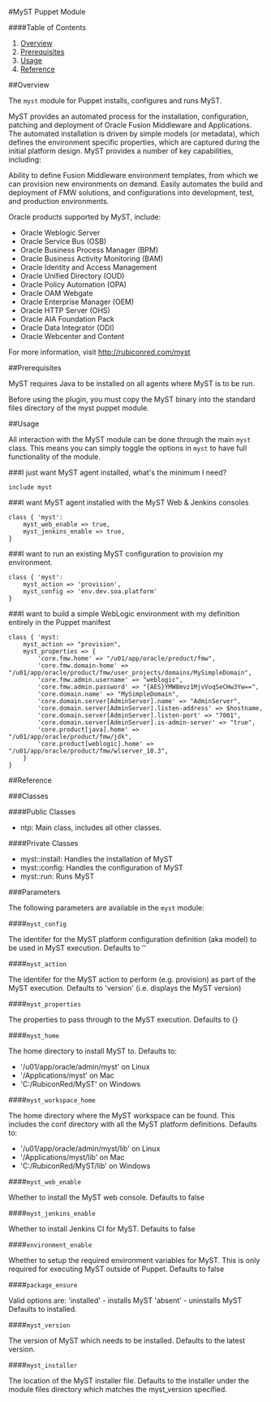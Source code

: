 #MyST Puppet Module

####Table of Contents

1. [Overview](#overview)
2. [Prerequisites](#prerequisites)
3. [Usage](#usage)
4. [Reference](#reference)

##Overview

The `myst` module for Puppet installs, configures and runs MyST.

MyST provides an automated process for the installation, configuration, patching and deployment of Oracle Fusion Middleware and Applications.
The automated installation is driven by simple models (or metadata), which defines the environment specific properties, which are captured during the initial platform design.
MyST provides a number of key capabilities, including:

Ability to define Fusion Middleware environment templates, from which we can provision new environments on demand.
Easily automates the build and deployment of FMW solutions, and configurations into development, test, and production environments. 

Oracle products supported by MyST, include:
* Oracle Weblogic Server
* Oracle Service Bus (OSB)
* Oracle Business Process Manager (BPM)
* Oracle Business Activity Monitoring (BAM)
* Oracle Identity and Access Management 
* Oracle Unified Directory (OUD)
* Oracle Policy Automation (OPA)
* Oracle OAM Webgate
* Oracle Enterprise Manager (OEM)
* Oracle HTTP Server (OHS)
* Oracle AIA Foundation Pack
* Oracle Data Integrator (ODI)
* Oracle Webcenter and Content

For more information, visit http://rubiconred.com/myst

##Prerequisites

MyST requires Java to be installed on all agents where MyST is to be run.

Before using the plugin, you must copy the MyST binary into the standard files directory of the myst puppet module.

##Usage

All interaction with the MyST module can be done through the main `myst` class. This means you can simply toggle the options in `myst` to have full functionality of the module.

###I just want MyST agent installed, what's the minimum I need?

```puppet
include myst
```

###I want MyST agent installed with the MyST Web & Jenkins consoles

```puppet
class { 'myst':
    myst_web_enable => true,
    myst_jenkins_enable => true,
}
```

###I want to run an existing MyST configuration to provision my environment.

```puppet
class { 'myst':
    myst_action => 'provision',
    myst_config => 'env.dev.soa.platform'
}
```

###I want to build a simple WebLogic environment with my definition entirely in the Puppet manifest

```puppet
class { 'myst:
    myst_action => "provision",
    myst_properties => {
        'core.fmw.home' => "/u01/app/oracle/product/fmw",
        'core.fmw.domain-home' => "/u01/app/oracle/product/fmw/user_projects/domains/MySimpleDomain",
        'core.fmw.admin.username' => "weblogic",
        'core.fmw.admin.password' => "{AES}YMW8mvz1MjvVoqSeCHw3Yw==",
        'core.domain.name' => "MySimpleDomain",
        'core.domain.server[AdminServer].name' => "AdminServer",
        'core.domain.server[AdminServer].listen-address' => $hostname,
        'core.domain.server[AdminServer].listen-port' => "7001", 
        'core.domain.server[AdminServer].is-admin-server' => "true",  
        'core.product[java].home' => "/u01/app/oracle/product/fmw/jdk",
        'core.product[weblogic].home' => "/u01/app/oracle/product/fmw/wlserver_10.3", 
    }
}
```

##Reference

###Classes

####Public Classes

* ntp: Main class, includes all other classes.

####Private Classes

* myst::install: Handles the installation of MyST
* myst::config: Handles the configuration of MyST
* myst::run: Runs MyST

###Parameters

The following parameters are available in the `myst` module:

####`myst_config`

The identifer for the MyST platform configuration definition (aka model) to be used in MyST execution.
Defaults to ''

####`myst_action`

The identifer for the MyST action to perform (e.g. provision) as part of the MyST execution.
Defaults to 'version' (i.e. displays the MyST version)

####`myst_properties`

The properties to pass through to the MyST execution.
Defaults to {}

####`myst_home`

The home directory to install MyST to.
Defaults to:
* '/u01/app/oracle/admin/myst' on Linux
* '/Applications/myst' on Mac
* 'C:/RubiconRed/MyST' on Windows

####`myst_workspace_home`

The home directory where the MyST workspace can be found.
This includes the conf directory with all the MyST platform definitions.
Defaults to:
* '/u01/app/oracle/admin/myst/lib' on Linux
* '/Applications/myst/lib' on Mac
* 'C:/RubiconRed/MyST/lib' on Windows

####`myst_web_enable`

Whether to install the MyST web console.
Defaults to false

####`myst_jenkins_enable`

Whether to install Jenkins CI for MyST.
Defaults to false

####`environment_enable`

Whether to setup the required environment variables for MyST.
This is only required for executing MyST outside of Puppet.
Defaults to false

####`package_ensure`

Valid options are:
 'installed' - installs MyST
 'absent' - uninstalls MyST
Defaults to installed.

####`myst_version`

The version of MyST which needs to be installed.
Defaults to the latest version.

####`myst_installer`

The location of the MyST installer file.
Defaults to the installer under the module files directory which matches the myst_version specified.